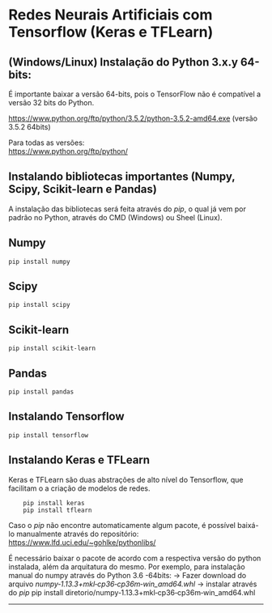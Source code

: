 

Redes Neurais Artificiais com Tensorflow (Keras e TFLearn)
==========================================================

    
(Windows/Linux)
Instalação do Python 3.x.y 64-bits:
-------
É importante baixar a versão 64-bits, pois o TensorFlow não é compatível a versão 32 bits do Python.

https://www.python.org/ftp/python/3.5.2/python-3.5.2-amd64.exe (versão 3.5.2 64bits)

Para todas as versões:	
https://www.python.org/ftp/python/ 


 Instalando bibliotecas importantes (Numpy, Scipy, Scikit-learn e Pandas)
-------------

A instalação das bibliotecas será feita através do *pip*, o qual já vem por padrão no Python, através do CMD (Windows) ou Sheel (Linux).


 ## Numpy ##

    pip install numpy

 ## Scipy ##

    pip install scipy

 ## Scikit-learn ##

    pip install scikit-learn

 ## Pandas ##

    pip install pandas


Instalando Tensorflow
-------------
	
	pip install tensorflow

Instalando Keras e TFLearn
-------------
Keras e TFLearn são duas abstrações de alto nível do Tensorflow, que facilitam o a criação de modelos de redes. 	
		
		pip install keras
		pip install tflearn
		
Caso o *pip* não encontre automaticamente algum pacote, é possível baixá-lo manualmente através do repositório:
https://www.lfd.uci.edu/~gohlke/pythonlibs/

É necessário baixar o pacote de acordo com a respectiva versão do python instalada, além da arquitatura do mesmo. Por exemplo,
para instalação manual do numpy através do Python 3.6 -64bits:
-> Fazer download do arquivo *numpy‑1.13.3+mkl‑cp36‑cp36m‑win_amd64.whl*
-> instalar através do *pip* 
		pip install diretorio/numpy‑1.13.3+mkl‑cp36‑cp36m‑win_amd64.whl

-------------		
